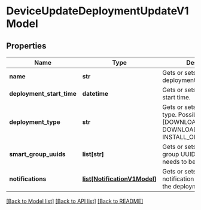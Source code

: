 # DeviceUpdateDeploymentUpdateV1Model

## Properties
Name | Type | Description | Notes
------------ | ------------- | ------------- | -------------
**name** | **str** | Gets or sets the name of the deployment. | 
**deployment_start_time** | **datetime** | Gets or sets the deployment start time. | 
**deployment_type** | **str** | Gets or sets the deployment type. Possible Values [DOWNLOAD_AND_INSTALL, DOWNLOAD_ONLY, INSTALL_ONLY]. | 
**smart_group_uuids** | **list[str]** | Gets or sets the list of smart group UUID where update needs to be deployed. | 
**notifications** | [**list[NotificationV1Model]**](NotificationV1Model.md) | Gets or sets the list of notification preferences for the deployment. | [optional] 

[[Back to Model list]](../README.md#documentation-for-models) [[Back to API list]](../README.md#documentation-for-api-endpoints) [[Back to README]](../README.md)


